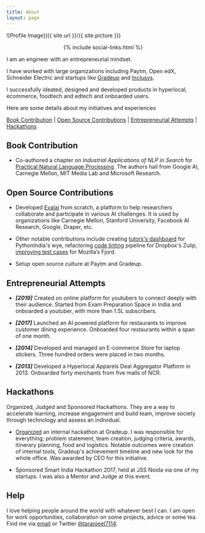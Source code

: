 ```yaml
---
title: About
layout: page
---
```

![Profile Image]({{ site.url }}/{{ site.picture }})

<center>
{% include social-links.html %}
</center>

I am an engineer with an entrepreneurial mindset.

I have worked with large organizations including Paytm, Open edX, Schneider Electric and startups like [Gradeup](https://gradeup.co) and [Inclusys](https://inclusys.com).

I successfully ideated, designed and developed products in hyperlocal, ecommerce, foodtech and edtech and onboarded users.

Here are some details about my initiatives and experiences

[Book Contribution](#book-contribution) \| [Open Source Contributions](#open-source-contributions) \| [Entrepreneurial Attempts](#entrepreneurial-attempts) \| [Hackathons](#hackathons)

## Book Contribution

* Co-authored a chapter on _Industrial Applications of NLP in Search_ for [Practical Natural Language Processing](http://www.pragmaticnlp.com/).  The authors hail from Google AI, Carnegie Mellon, MIT Media Lab and Microsoft Research.

## Open Source Contributions

* Developed [Evalai](https://evalai.cloudcv.org) from scratch, a platform to help researchers collaborate and participate in various AI challenges. It is used by organizations like Carnegie Mellon, Stanford University, Facebook AI Research, Google, Draper, etc.

* Other notable contributions include creating [tutors's dashboard](https://github.com/pythonindia/wye/commits?author=taranjeet) for PythonIndia's wye, refactoring [code linting](https://github.com/zulip/zulip/commits?author=taranjeet) pipeline for Dropbox's Zulip, [improving test cases](https://github.com/mozilla/fjord/commits?author=taranjeet) for Mozilla’s Fjord.

* Setup open source culture at Paytm and Gradeup.

## Entrepreneurial Attempts

* ___[2019]___ Created on online platform for youtubers to connect deeply with their audience. Started from Exam Preparation Space in India and onboarded a youtuber, with more than 1.5L subscribers.

* ___[2017]___ Launched an AI powered platform for restaurants to improve customer dining experience. Onboarded four restaurants within a span of one month.

* ___[2014]___ Developed and managed an E-commerce Store for laptop stickers. Three hundred orders were placed in two months.

* ___[2013]___ Developed a Hyperlocal Apparels Deal Aggregator Platform in 2013. Onboarded forty merchants from five malls of NCR.

## Hackathons

Organized, Judged and Sponsored Hackathons. They are a way to accelerate learning, increase engagement and build team, improve society through technology and assess an individual.

* [Organized](https://medium.com/@taranjeet/experience-organizing-an-internal-hackathon-4f4a1d78e0f3) an internal hackathon at Gradeup. I was responsible for everything; problem statement, team creation, judging criteria, awards, itinerary planning, food and logistics. Notable outcomes were creation of internal tools, Gradeup's achievement timeline and new look for the whole office. Was awarded by CEO for this initiative.

* Sponsored Smart India Hackathon 2017, held at JSS Noida via one of my startups. I was also a Mentor and Judge at this event.

## Help

I love helping people around the world with whatever best I can. I am open for work opportunities, collaboration on some projects, advice or some tea. Find me via [email](mailto:{{site.email}}) or Twitter [@taranjeet7114](https://twitter.com/{{site.twitter}}).
